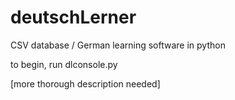 # deutschLerner
CSV database / German learning software in python

to begin, run dlconsole.py

[more thorough description needed]
